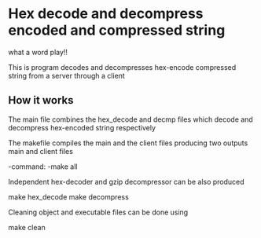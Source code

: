 # Hex decode and decompress encoded and compressed string
what a word play!!

This is program decodes and decompresses hex-encode compressed string from a server through a client

## How it works

The main file combines the hex_decode and  decmp files which decode and decompress hex-encoded string respectively

The makefile  compiles the main and the client files producing two outputs main and 
client files

-command: 
-make all

Independent hex-decoder and gzip decompressor can be also produced  

make hex_decode
make decompress

Cleaning object and executable files can be done using 

make clean 
